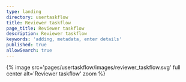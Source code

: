 ```yaml
---
type: landing
directory: usertaskflow
title: Reviewer taskflow
page_title: Reviewer taskflow
description: Reviewer taskflow
keywords: 'adding, metadata, enter details'
published: true
allowSearch: true
---
```

{% image src='pages/usertaskflow/images/reviewer_taskflow.svg' full center  alt='Reviewer taskflow'  zoom %} 
